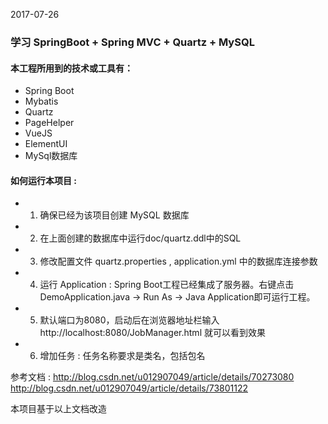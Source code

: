 2017-07-26

### 学习 SpringBoot + Spring MVC + Quartz + MySQL

#### 本工程所用到的技术或工具有：
* Spring Boot
* Mybatis
* Quartz
* PageHelper
* VueJS
* ElementUI
* MySql数据库


#### 如何运行本项目 :
* 1. 确保已经为该项目创建 MySQL 数据库
* 2. 在上面创建的数据库中运行doc/quartz.ddl中的SQL
* 3. 修改配置文件 quartz.properties , application.yml 中的数据库连接参数
* 4. 运行 Application : Spring Boot工程已经集成了服务器。右键点击DemoApplication.java -> Run As -> Java Application即可运行工程。
* 5. 默认端口为8080，启动后在浏览器地址栏输入 http://localhost:8080/JobManager.html 就可以看到效果
* 6. 增加任务 : 任务名称要求是类名，包括包名


参考文档 :
http://blog.csdn.net/u012907049/article/details/70273080
http://blog.csdn.net/u012907049/article/details/73801122

本项目基于以上文档改造
